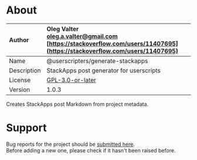 
# About

| Author       | Oleg Valter<br>[oleg.a.valter@gmail.com](mailto:oleg.a.valter@gmail.com)<br>[https://stackoverflow.com/users/11407695](https://stackoverflow.com/users/11407695) |
| :----------- | :----------------------- |
| Name | @userscripters/generate-stackapps |
| Description | StackApps post generator for userscripts |
| License | [GPL-3.0-or-later](https://spdx.org/licenses/GPL-3.0-or-later) |
| Version | 1.0.3 |

Creates StackApps post Markdown from project metadata.

# Support

Bug reports for the project should be [submitted here](https://github.com/userscripters/generate-stackapps/issues).
<br>Before adding a new one, please check if it hasn't been raised before.
  